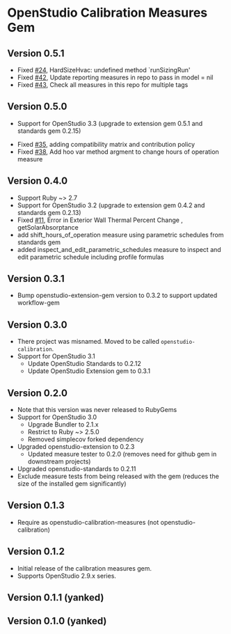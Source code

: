 # OpenStudio Calibration Measures Gem

## Version 0.5.1
* Fixed [#24]( https://github.com/NREL/openstudio-calibration-gem/pull/24 ), HardSizeHvac: undefined method `runSizingRun'
* Fixed [#42]( https://github.com/NREL/openstudio-calibration-gem/pull/42 ), Update reporting measures in repo to pass in model = nil
* Fixed [#43]( https://github.com/NREL/openstudio-calibration-gem/pull/43 ), Check all measures in this repo for multiple tags

## Version 0.5.0
* Support for OpenStudio 3.3 (upgrade to extension gem 0.5.1 and standards gem 0.2.15)
- Fixed [#35]( https://github.com/NREL/openstudio-calibration-gem/pull/35 ), adding compatibility matrix and contribution policy
- Fixed [#38]( https://github.com/NREL/openstudio-calibration-gem/pull/38 ), Add hoo var method argment to change hours of operation measure

## Version 0.4.0

* Support Ruby ~> 2.7
* Support for OpenStudio 3.2 (upgrade to extension gem 0.4.2 and standards gem 0.2.13)
* Fixed [#11]( https://github.com/NREL/openstudio-calibration-gem/issues/11 ), Error in Exterior Wall Thermal Percent Change , getSolarAbsorptance
* add shift_hours_of_operation measure using parametric schedules from standards gem
* added inspect_and_edit_parametric_schedules measure to inspect and edit parametric schedule including profile formulas

## Version 0.3.1

* Bump openstudio-extension-gem version to 0.3.2 to support updated workflow-gem

## Version 0.3.0

* There project was misnamed. Moved to be called `openstudio-calibration`.
* Support for OpenStudio 3.1
    * Update OpenStudio Standards to 0.2.12
    * Update OpenStudio Extension gem to 0.3.1

## Version 0.2.0

* Note that this version was never released to RubyGems
* Support for OpenStudio 3.0
    * Upgrade Bundler to 2.1.x
    * Restrict to Ruby ~> 2.5.0   
    * Removed simplecov forked dependency 
* Upgraded openstudio-extension to 0.2.3
    * Updated measure tester to 0.2.0 (removes need for github gem in downstream projects)
* Upgraded openstudio-standards to 0.2.11
* Exclude measure tests from being released with the gem (reduces the size of the installed gem significantly)

## Version 0.1.3

* Require as openstudio-calibration-measures (not openstudio-calibration)

## Version 0.1.2

* Initial release of the calibration measures gem.
* Supports OpenStudio 2.9.x series.

## Version 0.1.1 (yanked)
## Version 0.1.0 (yanked)

